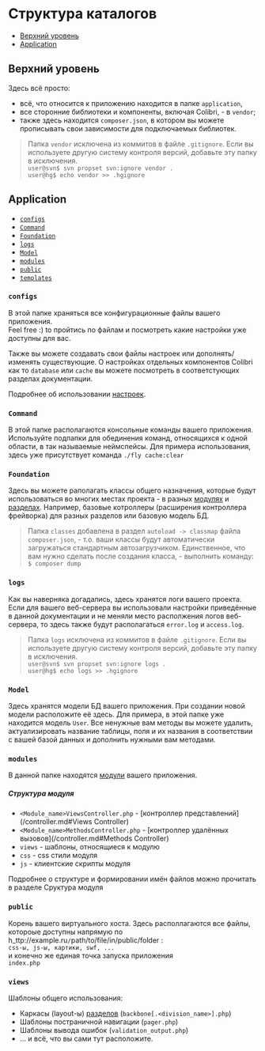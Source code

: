 Структура каталогов
===================

- [Верхний уровень](#Верхний-уровень)
- [Application](#application)

Верхний уровень
---------------

Здесь всё просто:  
- всё, что относится к приложению находится в папке `application`,
- все сторонние библиотеки и компоненты, включая Colibri, - в `vendor`;
- также здесь находится `composer.json`, в котором вы можете прописывать свои зависимости
  для подключаемых библиотек.

> Папка `vendor` исключена из коммитов в файле `.gitignore`. Если вы используете другую
> систему контроля версий, добавьте эту папку в исключения.  
> `user@svn$ svn propset svn:ignore vendor .`  
> `user@hg$ echo vendor >> .hgignore`


Application
-----------

- [`configs`](#configs)
- [`Command`](#Command)
- [`Foundation`](#Foundation)
- [`logs`](#logs)
- [`Model`](#Model)
- [`modules`](#modules)
- [`public`](#public)
- [`templates`](#templates)

### `configs`

В этой папке храняться все конфигурационные файлы вашего приложения.  
Feel free :) to пройтись по файлам и посмотреть какие настройки уже доступны для вас.

Также вы можете создавать свои файлы настроек или дополнять/изменять существующие.
О настройках отдельных компонентов Colibri как то `database` или `cache` вы можете посмотреть
в соответстующих разделах документации.

Подробнее об использовании [настроек](/config.md).


### `Command`

В этой папке располагаются консольные команды вашего приложения.
Используйте подпапки для обединения команд, относящихся к одной области,
в так называемые неймспейсы. Для примера использования, здесь уже присутствует
команда `./fly cache:clear`


### `Foundation`

Здесь вы можете раполагать классы общего назначения, которые будут использоваться
во многих местах проекта - в разных [модулях](/routing.md#Модули) и [разделах](/routing.md#Разделы).
Например, базовые котроллеры (расширения контроллера фрейворка) для разных разделов или
базовую модель БД.

> Папка `classes` добавлена в раздел `autoload -> classmap` файла `composer.json`, - т.о.
> ваши классы будут автоматически загружаться стандартным автозагрузчиком.
> Единственное, что вам нужно сделать после создания класса, - выполнить команду:  
> `$ composer dump`


### `logs`

Как вы наверняка догадались, здесь хранятся логи вашего проекта.  
Если для вашего веб-сервера вы использовали настройки приведённые в данной документации
и не меняли место располжения логов веб-сервера, то здесь также будут располагаться
`error.log` и `access.log`.

> Папка `logs` исключена из коммитов в файле `.gitignore`. Если вы используете другую
> систему контроля версий, добавьте эту папку в исключения.  
> `user@svn$ svn propset svn:ignore logs .`  
> `user@hg$ echo logs >> .hgignore`


### `Model`

Здесь хранятся модели БД вашего приложения. При создании новой модели расположите её здесь.
Для примера, в этой папке уже находится модель `User`. Все ненужные вам методы вы можете
удалить, актуализировать название таблицы, поля и их названия в соответствии с вашей базой данных
и дополнить нужными вам методами.


### `modules`

В данной папке находятся [модули](/routing.md#Модули) вашего приложения.

##### Структура модуля

- `<Module_name>ViewsController.php` - [контроллер представлений](/controller.md#Views Controller)
- `<Module_name>MethodsController.php` - [контроллер удалённых вызовов](/controller.md#Methods Controller)
- `views` - шаблоны, относящиеся к модулю
- `css` - css стили модуля
- `js` - клиентские скрипты модуля

Подробнее о структуре и формировании имён файлов можно прочитать в разделе Сруктура модуля

### `public`

Корень вашего виртуального хоста. Здесь располлагаются все файлы, котороые доступны напрямую по
h_ttp://example.ru`/`path/to/file/in/public/folder :  
`css-ы, js-ы, картики, swf, ...`  
и конечно же единая точка запуска приложения  
`index.php`


### `views`

Шаблоны общего использования:
- Каркасы (layout-ы) [разделов](/routing.md#Разделы) (`backbone[.<division_name>].php`)
- Шаблоны постраничной навигации (`pager.php`)
- Шаблоны вывода ошибок (`validation_output.php`)
- ... и всё, что вы сами тут расположите.
